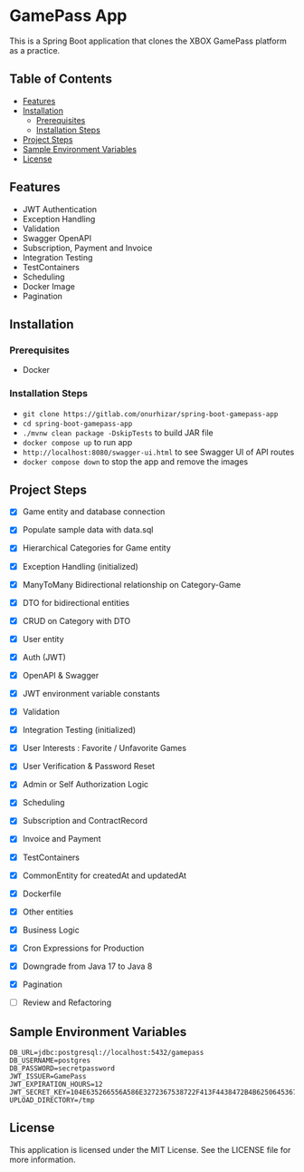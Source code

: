 # GamePass App

This is a Spring Boot application that clones the XBOX GamePass platform as a practice.  



## Table of Contents

- [Features](#features)
- [Installation](#installation)
    - [Prerequisites](#prerequisites)
    - [Installation Steps](#installation-steps)
- [Project Steps](#project-steps)
- [Sample Environment Variables](#sample-environment-variables)
- [License](#license)



## Features

- JWT Authentication
- Exception Handling
- Validation
- Swagger OpenAPI
- Subscription, Payment and Invoice
- Integration Testing
- TestContainers
- Scheduling
- Docker Image
- Pagination



## Installation

### Prerequisites
- Docker

### Installation Steps
- `git clone https://gitlab.com/onurhizar/spring-boot-gamepass-app`
- `cd spring-boot-gamepass-app`
- `./mvnw clean package -DskipTests` to build JAR file
- `docker compose up` to run app
- `http://localhost:8080/swagger-ui.html` to see Swagger UI of API routes
- `docker compose down` to stop the app and remove the images



## Project Steps
- [x] Game entity and database connection
- [x] Populate sample data with data.sql
- [x] Hierarchical Categories for Game entity
- [x] Exception Handling (initialized)
- [x] ManyToMany Bidirectional relationship on Category-Game
- [x] DTO for bidirectional entities
- [x] CRUD on Category with DTO
- [x] User entity
- [x] Auth (JWT)
- [x] OpenAPI & Swagger
- [x] JWT environment variable constants 
- [x] Validation
- [x] Integration Testing (initialized)
- [x] User Interests : Favorite / Unfavorite Games
- [x] User Verification & Password Reset
- [x] Admin or Self Authorization Logic
- [x] Scheduling
- [x] Subscription and ContractRecord
- [x] Invoice and Payment
- [x] TestContainers
- [x] CommonEntity for createdAt and updatedAt
- [x] Dockerfile
- [x] Other entities
- [x] Business Logic
- [x] Cron Expressions for Production
- [x] Downgrade from Java 17 to Java 8
- [x] Pagination
- [ ] Review and Refactoring



## Sample Environment Variables

```text
DB_URL=jdbc:postgresql://localhost:5432/gamepass
DB_USERNAME=postgres
DB_PASSWORD=secretpassword
JWT_ISSUER=GamePass
JWT_EXPIRATION_HOURS=12
JWT_SECRET_KEY=104E635266556A586E3272367538722F413F4438472B4B6250645367266B5275
UPLOAD_DIRECTORY=/tmp
```



## License

This application is licensed under the MIT License. See the LICENSE file for more information.
